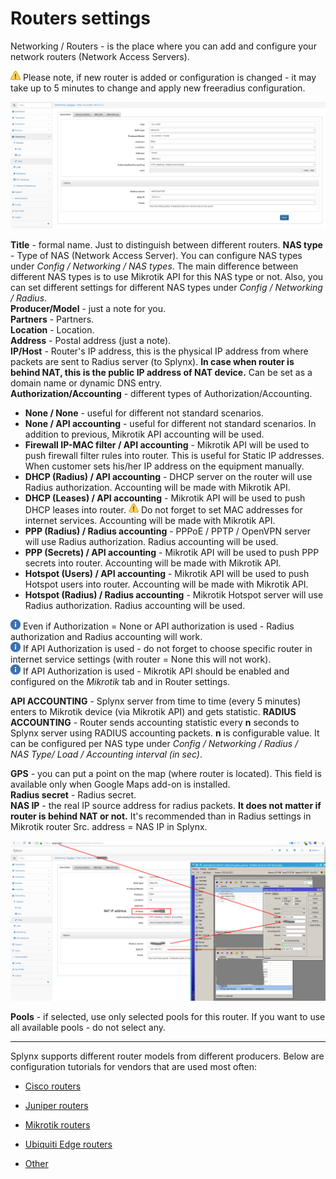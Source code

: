 Routers settings
==========

Networking / Routers - is the place where you can add and configure your network routers (Network Access Servers).

<icon class="image-icon">![(warning)](warning.png)</icon> Please note, if new router is added or configuration is changed - it may take up to 5 minutes to change and apply new freeradius configuration.

![(image)](image2018-10-2_11-28-30.png)

**Title** - formal name. Just to distinguish between different routers.
**NAS type** - Type of NAS (Network Access Server). You can configure NAS types under _Config / Networking / NAS types_. The main difference between different NAS types is to use Mikrotik API for this NAS type or not. Also, you can set different settings for different NAS types under _Config / Networking / Radius_.  
**Producer/Model** - just a note for you.  
**Partners** - Partners.  
**Location** - Location.  
**Address** - Postal address (just a note).  
**IP/Host** - Router's IP address, this is the physical IP address from where packets are sent to Radius server (to Splynx). **In case when router is behind NAT, this is the public IP address of NAT device.** Can be set as a domain name or dynamic DNS entry.  
**Authorization/Accounting** - different types of Authorization/Accounting.

*   **None / None** - useful for different not standard scenarios.
*   **None / API accounting** - useful for different not standard scenarios. In addition to previous, Mikrotik API accounting will be used.
*   **Firewall IP-MAC filter / API accounting** - Mikrotik API will be used to push firewall filter rules into router. This is useful for Static IP addresses. When customer sets his/her IP address on the equipment manually.
*   **DHCP (Radius) / API accounting** - DHCP server on the router will use Radius authorization. Accounting will be made with Mikrotik API.
*   **DHCP (Leases) / API accounting** - Mikrotik API will be used to push DHCP leases into router. <icon class="image-icon">![(warning)](warning.png)</icon> Do not forget to set MAC addresses for internet services. Accounting will be made with Mikrotik API.
*   **PPP (Radius) / Radius accounting** - PPPoE / PPTP / OpenVPN server will use Radius authorization. Radius accounting will be used.
*   **PPP (Secrets) / API accounting** - Mikrotik API will be used to push PPP secrets into router. Accounting will be made with Mikrotik API.
*   **Hotspot (Users) / API accounting** - Mikrotik API will be used to push Hotspot users into router. Accounting will be made with Mikrotik API.
*   **Hotspot (Radius) / Radius accounting** - Mikrotik Hotspot server will use Radius authorization. Radius accounting will be used.

<icon class="image-icon">![(info)](info.png)</icon> Even if Authorization = None or API authorization is used - Radius authorization and Radius accounting will work.  
<icon class="image-icon">![(info)](info.png)</icon> If API Authorization is used - do not forget to choose specific router in internet service settings (with router = None this will not work).  
<icon class="image-icon">![(info)](info.png)</icon> If API Authorization is used - Mikrotik API should be enabled and configured on the _Mikrotik_ tab and in Router settings.

**API ACCOUNTING** - Splynx server from time to time (every 5 minutes) enters to Mikrotik device (via Mikrotik API) and gets statistic.
**RADIUS ACCOUNTING** - Router sends accounting statistic every **n** seconds to Splynx server using RADIUS accounting packets. **n** is configurable value. It can be configured per NAS type under *Config / Networking / Radius / NAS Type/ Load / Accounting interval (in sec)*.

**GPS** - you can put a point on the map (where router is located). This field is available only when Google Maps add-on is installed.  
**Radius secret** - Radius secret.  
**NAS IP** - the real IP source address for radius packets. **It does not matter if router is behind NAT or not.** It's recommended than in Radius settings in Mikrotik router Src. address = NAS IP in Splynx.

![(image)](image2018-10-2_13-26-18.png)

**Pools** - if selected, use only selected pools for this router. If you want to use all available pools - do not select any.

* * *

Splynx supports different router models from different producers. Below are configuration tutorials for vendors that are used most often:

* [Cisco routers](/networking/routers_settings/cisco/cisco.md)

* [Juniper routers](/networking/routers_settings/juniper/juniper.md)

* [Mikrotik routers](/networking/routers_settings/mikrotik/mikrotik.md)

* [Ubiquiti Edge routers](/networking/routers_settings/ubiquiti/ubiquiti.md)

* [Other](/networking/routers_settings/other/other.md)
